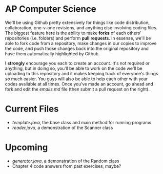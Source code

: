 AP Computer Science
====
We'll be using Github pretty extensively for things like code distribution, collaboration, one-v-one revisions, and anything else involving coding files. The biggest feature here is the ability to make **forks** of each others' repositories (i.e. folders) and perform **pull requests**. In essense, we'll be able to fork code from a repository, make changes in our copies to improve the code, and push those changes back into the original repository and have them automatically highlighted by Github.

I **strongly** encourage you each to create an account. It's not required or anything, but in doing so, you'll be able to work on the code we'll be uploading to this repository and it makes keeping track of everyone's things *so* much easier. You guys will also be able to help each other with your codes avaliable at all times. Once you've made an account, go ahead and fork and edit the *emails.md* file (then submit a pull request on the right).

# Current Files
- *template.java*, the base class and main method for running programs
- *reader.java*, a demonstration of the Scanner class

# Upcoming
- *generator.java*, a demonstration of the Random class
- Chapter 4 code answers from past exercises, maybe?